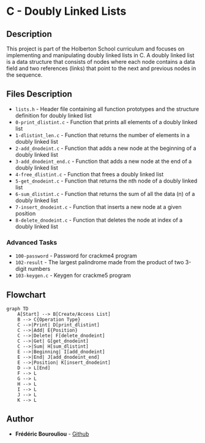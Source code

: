 # C - Doubly Linked Lists

## Description
This project is part of the Holberton School curriculum and focuses on implementing and manipulating doubly linked lists in C. A doubly linked list is a data structure that consists of nodes where each node contains a data field and two references (links) that point to the next and previous nodes in the sequence.

## Files Description
* `lists.h` - Header file containing all function prototypes and the structure definition for doubly linked list
* `0-print_dlistint.c` - Function that prints all elements of a doubly linked list
* `1-dlistint_len.c` - Function that returns the number of elements in a doubly linked list
* `2-add_dnodeint.c` - Function that adds a new node at the beginning of a doubly linked list
* `3-add_dnodeint_end.c` - Function that adds a new node at the end of a doubly linked list
* `4-free_dlistint.c` - Function that frees a doubly linked list
* `5-get_dnodeint.c` - Function that returns the nth node of a doubly linked list
* `6-sum_dlistint.c` - Function that returns the sum of all the data (n) of a doubly linked list
* `7-insert_dnodeint.c` - Function that inserts a new node at a given position
* `8-delete_dnodeint.c` - Function that deletes the node at index of a doubly linked list

### Advanced Tasks
* `100-password` - Password for crackme4 program
* `102-result` - The largest palindrome made from the product of two 3-digit numbers
* `103-keygen.c` - Keygen for crackme5 program

## Flowchart
```mermaid
graph TD
    A[Start] --> B[Create/Access List]
    B --> C{Operation Type}
    C -->|Print| D[print_dlistint]
    C -->|Add| E{Position}
    C -->|Delete| F[delete_dnodeint]
    C -->|Get| G[get_dnodeint]
    C -->|Sum| H[sum_dlistint]
    E -->|Beginning| I[add_dnodeint]
    E -->|End| J[add_dnodeint_end]
    E -->|Position| K[insert_dnodeint]
    D --> L[End]
    F --> L
    G --> L
    H --> L
    I --> L
    J --> L
    K --> L
```

## Author
* **Frédéric Bourouliou** - [Github](https://github.com/fbourouliou)